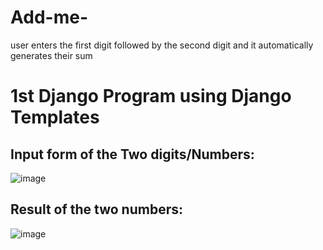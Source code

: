 # Add-me-
user enters the first digit followed by the second digit and it automatically generates their sum 
# 1st Django Program using Django Templates 

## Input form of the Two digits/Numbers: 
![image](https://github.com/watchout254/Add-me-/assets/88248852/20cd23aa-a890-4778-b3df-76b7119c4bff)

## Result of the two numbers:
![image](https://github.com/watchout254/Add-me-/assets/88248852/7a8f88d7-8fa5-4b37-b860-916a26bdef20)
